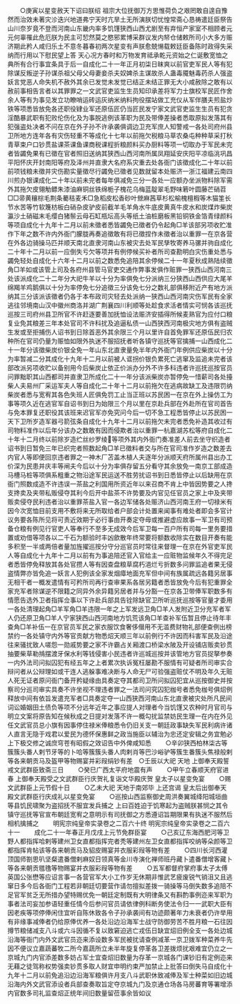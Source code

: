 <!-- { "loadSidebar": true } -->
　　○庚寅以星变赦天下诏曰朕绍  祖宗大位抚御万方思惟荷负之艰罔敢自遑自豫然而治效未著灾沴迭兴地道弗宁天时亢旱土无所演朕切忧惶常斋心恳祷遣廷臣祭告山川奈岁竟不登而河南山东畿内率多饥馑狭西山西尤剧至有弃恒产家室不相顾者元元何辜罹此危厄朕为民主可恝然莫之愍邪累博采群议发内帑仓储敕所司小大多方赈济期此矜人咸归乐土不意冬暮春初两次星变有声朕愈兢愓载敕廷臣备陈时政得失采纳而行用以下慰民望上答  天心况方春时和万物发育祗承乾元资始之仁诞敷宽恤之典所有合行事宜条具于后一自成化二十一年正月初柒日昧爽以前官吏军民人等有犯除谋反叛逆子孙谋杀祖父母父母妻妾杀夫奴婢杀主谋故杀人蛊毒魇魅毒药杀人强盗妖言党恶人命失机不赦外其余已发觉未发觉已结正未结正罪无大小咸赦除之敢有以赦前事相告言者以其罪罪之一文武官吏监生生员知印承差将军力士旗校军民匠作舍余人等有为事见发立功瞭哨运砖运灰纳米纳料拘役摆站做工充仪从军伴膳夫煎盐炒铁等项悉皆放免各还职役肄业军还原伍匠仍当匠民发宁家文武官吏监生生员有犯贪淫酷暴武职有犯败伦伤化及为事脱逃例该革职为民及带俸差操者悉取原拟发落其有犯强盗处决者不问在京在外子孙不许承袭俱调边卫充军庶人知警戒一各处司府州县卫所地方连年各有灾伤轻重不等成化十七年以前拖欠税粮马草农桑屯种种草采打秋青草束户口钞贯盐课茶课鱼课商税课程折粮颜料买办厨料等项一切取办于军民未完者皆蠲免果有已徵在官者照旧送纳其狭西山西河南所属凤翔延安庆阳平凉临洮巩昌平阳怀庆开封南阳等府及泽州并直隶大名府系灾重去处各衙门该徵成化二十年以前前项钱粮未徵并灾伤勘实量徵尽行蠲免已徵者见数就留本处赈济一浙江福建云南四川煎办银课成化二十年以前未完者每年俱减免三分一各处一应额办坐派物料除军需外其拖欠皮翎觔鳔朱漆油麻铜丝铁绵栀子槐花乌梅蓝靛翠毛野味箬叶圆藤芒硝苕□□帚黄穰棕毛荆条薥秸麦禾□急稻皮松香砂叶檾麻茜草杉松榆槐檀椵等木猫筀长节水苦等竹软篾枋板白硝杂皮驴皮前截羊毛羊角水牛底皮黄真牛皮水和炭煤炸柴炭瀛沙土硝磁末毛缨白猪鬃云母石缸瓶坛高头等纸土油桩磨板黑铅铜铁金箔青绿颜料等项自成化十九年十二月以前未徵者悉皆蠲免已徵者仍令起角□羊该部另项收贮准作下年之数不许内外衙门朦胧再奏追徵敢有将已徵捏作未徵者治以重罪一在京各营在外各边骑操马匹并顺天南北直隶河南山东被灾去处军民孳牧寄养马骡并驹自成化二十年十二月以前一应倒失亏欠等项并有例停候买补者所司查勘明白灾伤重处悉与蠲免轻处自成化十六年十二月以前之数悉免追陪其余停候二十一年夏秋成熟陆续徵角□羊如或该管上司及各府州县管马官吏交通作弊事发俱作赃罪一狭西山西河南三处该派成化二十二年分大祀牛羊以十分为率俱免七分派纳三分狭西山西供应大尾羊绵羯羊鸡鹅俱以十分为率停免七分追徵三分该免七分之数礼部俱移附近产有地方派纳其三分该派该徵者仍各于本布政司灾轻去处派纳一狭西山西河南灾伤军民有全家逃往邻境南山汉中徽州商洛并湖广荆襄四川利顺等处趁食求活者情实可悯各该巡抚巡按三司府州县卫所官不许赶逐要善加抚恤设法赈济安插得所候麦熟官为应付口粮复业免其粮差三年本处官司不许科扰及追逼私债一山西狭西河南极灾地方俱有盗贼生发或至拒捕伤人诏书到日除首恶外其余限三个月以里许自首免罪军还原伍民归农种所在官司仍量为赈恤如限外执迷不服招抚者听各镇守巡抚等官擒捕一山西成化二十一年分该徵柴炭价银全免一年山东北直隶量免半年内外衙门年例供应柴炭以十分为率暂减二分其成化十九年十二月以前被人诓拐价银负累死亡逃窜及监追未完者该部改派另项收贮以备别用今后柴炭止依正价派办分外不许多科违者许巡抚巡按官员问罪黜职其山西都司并直隶卫所成化二十一年分该派柴炭亦暂停免一惜薪司各处擡柴人夫易州厂采运军夫人等自成化二十年十二月以前拖欠在逃病故缺工及违限罚纳柴炭者悉与宽宥其各色失班人匠俱免罚工止当正班以苏民困一在京在外上操仿工为事等项久近在逃官军自诏书到日为始限三个月以里在京赴兵部在外赴所在官司首告与免本罪复还职役其该班来迟官军亦免究问今后一切不急工程悉皆停止以苏民困一天下卫所岁造军器弓箭弦条自成化十九年十二月以前拖欠未完者悉免补造其收过有司物料准作以后年分该办之数敢有因而侵欺者治以重罪一杭嘉湖苏松等府自成化二十年十二月终以前除岁造纻丝纱罗绫等项外其内外衙门奏准差人前去坐守织造者诏书到日暂免三年已织完者照数起角□羊已徵料者交与所在官司准作岁造之数差去内官人等即便回京违者罪之一神木厂苫盖木植人夫逐年分派顺天府所属州县出办工价深为民患并庆丰等闸夫今后以十分为率俱存留五分看守其余放免一南京工部成造马槽马桩等项俱系粗重之物沿途军民运送不胜劳扰诏书到日悉皆停止以后缺用在京衙门照数成造不许违误一茶盐之利国用所资近年以来召商不肯上中皆因势要之人搀支搀卖及夹带私贩侵夺其利今后开中盐茶不许势要及内官见任官员之家上中及夹带贩卖侵夺民利违者治以重罪茶盐入官一各边军储各处赈济山西河南王府一切禄米有因今次宽恤目前支用不敷将来无所取给者户部会计处置来闻事有难处者即会多官计议务要各陈所见将可责近效期于必行事由开奏定夺毋或推避虚应故事一军卫有司预备仓粮有例见行官吏人等奉行不至多无成效今后军卫每一百户所有司每一里务要措置或劝借等项各以二千石为额验时丰凶歛散年终常要将额数收除实在数目开奏有能多积至一半或两倍者量加旌擢巡按分守分巡官员时常往来督理一在京在外官吏军民人等自成化十九年十二月以前有为事追陪还官入官给主一应赃物监候年久不得完足者悉皆停免释放其各处官攒人等有因查盘粮草腐朽浥烂亏折数多问罪监追者果无侵盗情弊亦皆免追一妖言人犯例该全家发烟瘴地面充军但中间有族属疏远各籍另居事无相干者一概发遣情有可矜所司再行查审果系各居另籍者悉皆放免今后有犯重罪全家充军者除谋逆不限籍之同异外余异籍另居者并与分豁一在京各卫带俸军职数多有情愿告选外卫者指挥佥事以下许赴兵部具告铨除缺官卫所听巡抚巡按等官量才委用一各处清理起角□羊军角□羊违限一年之上军发远卫角□羊人发附近卫分充军者军人仍还原卫角□羊人宁家狭西山西河南地方饥荒该角□羊查补军伍暂且停止待年丰查角□羊补伍一在京官员军民之家衣服饮食奢侈僣用不无滥费财物礼部便查例出榜禁约一各处镇守内外等官贡献方物悉炤天顺三年以前例行不许因而科害军民及沿途往来骚扰致人嗟怨一勋戚势要之家不许霸占关厢渡口桥梁水陂及开设铺店贩卖钞贯抽要柴草勒掯摆渡牙保水利等钱侵害小民违者许巡城巡按并该管地方官员捉拏参奏一内外法司问拟囚犯有经五年之上者累次执诉冤枉屡勘不服情有可疑者所司审实合辩问者从公辩理如或干连人逃躲事难决断与人命无尸可验强盗赃仗不明及年久无赃人死无证者原问衙门备开矜疑缘由具奏定夺其都司卫所问拟囚犯宜从巡按御史并按察司分巡司审实具奏不许坐视不理违者罪之一法司问究囚犯枷号者悉免枷号俱炤例释放中间有依旨发遣充军者□具奏定夺一山西狭西河南山东北直隶被灾处所凡民间词讼婚姻田土债负等项不分远年近年之事应提人对理者今当饥馑又农种时月官司与明立文案将原告知在候秋成之日提对发落不许一概勾扰监禁妨民生理一在内在外见任文武官员总小旗有因事停住禄米俸粮悉令仍旧关支一朝廷政事缺失军民利病许诸人直言无隐于戏君以爱民为德怀保惠鲜之政当施臣以辅治为忠还定安辑之务宜勉必上下极交修之诚庶穹苍有昭假之效诏告中外俾咸知悉
　　○辛卯狭西柏林柒古等簇簇头番人剌节牙等的卜哈等簇簇头番人肉剌肖等巴沙峪驴等簇生番簇头焦禄般剌等各来朝贡马及盔甲等物赐宴并彩叚绢钞有差　○壬辰以大祀  天地  上御奉天殿誓戒文武群臣致斋三日
　　○癸巳广西太平府地震有声
　　○甲午立春顺天府官进春  上御奉天殿受之文武群臣行庆贺礼复诣文华殿庆贺  皇太子以星变免宴
　　○赐文武群臣上元节假十日
　　○乙未大祀  天地于南郊毕  上还宫谒  皇太后出御奉天殿文武群臣行庆成礼以星变免宴
　　○巡按山西监察御史周洪奏翼城绛阳城垣曲等县饥民啸聚为盗招抚不服宜发兵捕之  上曰百姓迫于饥寒起为盗贼朕甚悯之其令镇守巡抚等官宣布朝廷宽宥之意明示有司抚御之方悉遵诏旨期限果有执迷不服然后相机擒捕之
　　明宪宗纯皇帝实录卷之二百六十终
明宪宗纯皇帝实录卷之二百六十一
　　成化二十一年春正月戊戌上元节免群臣宴
　　○己亥辽东海西肥河等卫野人都指挥哈剌等建州卫女直都指挥完者秃等建州左卫女直都指挥咬纳等朵颜等卫都指挥肯帖该等各来朝贡马及貂皮赐宴并衣服彩叚等物有差
　　○四川长河西灌顶国师劄思叭坚粲遣番僧剌麻奴日领真等金川寺演化禅师班丹藏卜遣番僧增客藏卜等各来朝贡氆氇等物赐宴并衣服彩叚等物有差
　　○五军都督府掌府事太子太傅英国公张懋等应诏言事一各营官军大小工作岁无休期非惟武艺疲废锐气销沮又且逃窜日多今后各衙门工程若非朝廷切要营作请勿擅拟差拨一骑操等马倒失数多追陪不足官军贫乏无所措办望特赐优免一朝廷定制既有大明律条又有斟酌事例迩来军职为事者法司妄加参语轻重任情今后参问官员请依律例科断务使法令归一一武职大臣有因老疾等项停俸闲住宜听自陈休致各令子孙承袭间有功迹颇著年力未衰者仍许举用有非缘事减俸者仍给原俸优养一各处沿边沿海军士战守防御劳苦不胜月粮一石往因撙节粮储减支八斗或六斗因循不复以致窘迫逃亡戎伍日缺宜炤旧例全支一各处边城沿海等衙门内外文武官员迩来添设数多军民被扰请查例减革一京卫拨军种菜养牛先因不便议立嘉蔬蕃牧二所今嘉蔬所立未半年旋复停革各卫差拨烦扰艰难宜仍立之一京城九门内官添差数多妨占军士宜查炤旧数量为存革一京城各门课钞旧有定例迩来无藉之徒驾称权势强卖钞贯多取人财宜申明约束严加禁止上批答曰倒失马自成化十九年十二月以前免追沿边沿海军粮俱许月支八斗武职休致减俸及军士种菜如旧边城沿海内外文武官添设者兵部查奏取旨定夺京城九门及京通仓场各马房蕃育等署增添内官数多司礼监查炤正统年间旧数量留莅事余皆如议
